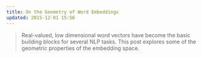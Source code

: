 ```yaml
---
title: On the Geometry of Word Embeddings
updated: 2015-12-01 15:56
---
```


> Real-valued, low dimensional word vectors have become the basic building blocks for several NLP tasks. This post explores some of the geometric properties of the embedding space.  
